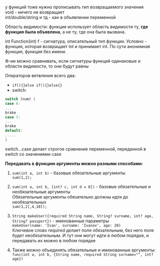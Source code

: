 
у функций тоже нужно прописывать тип возвращаемого значения  
void - ничего не возвращает  
int/double/string и тд - как в объявлении переменной  
  
Область видимости: функция использует область видимости ту, **где функция была объявлена**, а не ту, где она была вызвана.  
  
int Function(int) f - сигнатура, описательный тип функции. Условно - функция, которая возвращает int и принимает int. По сути анонимная функция, функция без имени.  
  
Ф-ии можно сравнивать, если сигнатуры функций одинаковые и области видимости, то они будут равны

Операторов ветвления  всего два:  
- `if(){}else if(){}else{}`
- switch:
```dart
switch (num) {  
case 6:  
...  
brake  
case 3:  
...  
brake  
default:  
.....  
}  
```
  
switch...case делает строгое сравнение переменной, переданной в switch со значениями case  


**Передавать в функцию аргументы можно разными способами:**  
1) `sum(int a, int b)` - базовые обязательные аргументы  
`sum(1,2);`
2) `sum(int a, int b, [int? c, int d = 0])` - базовые обязательные и необязательные аргументы  
Обязательные аргументы обязательно должны идти до необязательных  
`sum(1,2[,4,10]);`  
3) `String makeUser({required String name, String? surname, int? age, String? passport})` - именованные параметры  
`makeUser(name: 'Ivan', surname: 'Ivanov', age: 20)`  
Ключевое слово required делает поле обязательным, без него поле будет необязательным. И тут они могут идти в любом порядке, и передавать их можно в любом порядке  
  
4) Также можно объединять обязательные и именованные аргументы:  
`func(int a, int b, {String name, required String surname="", int? age})`
